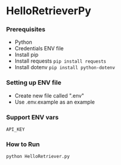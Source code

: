 # HelloRetrieverPy

### Prerequisites
* Python
* Credentials ENV file
* Install pip
* Install requests `pip install requests`
* Install dotenv `pip install python-dotenv`

### Setting up ENV file
* Create new file called ".env"
* Use .env.example as an example

### Support ENV vars
`API_KEY`

### How to Run
`python HelloRetriever.py`

